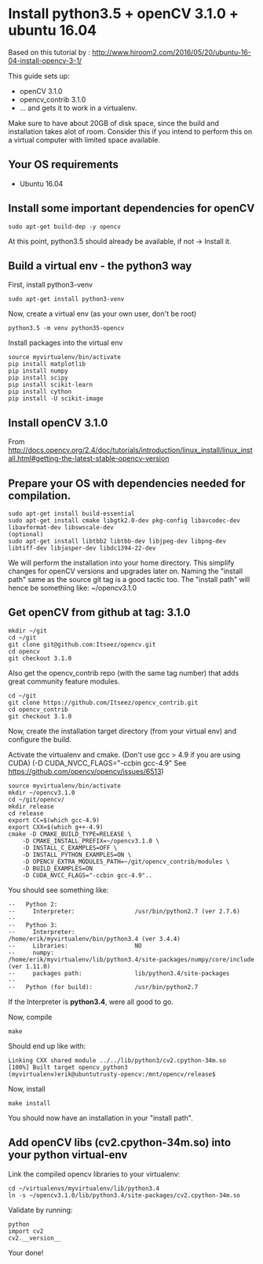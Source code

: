# Install python3.5 + openCV 3.1.0 + ubuntu 16.04

Based on this tutorial by : http://www.hiroom2.com/2016/05/20/ubuntu-16-04-install-opencv-3-1/

This guide sets up:
* openCV 3.1.0
* opencv_contrib 3.1.0
* ... and gets it to work in a virtualenv.

Make sure to have about 20GB of disk space, since the build and installation takes alot of room. Consider this if you intend to perform this on a virtual computer with limited space available.

## Your OS requirements
* Ubuntu 16.04

## Install some important dependencies for openCV
```
sudo apt-get build-dep -y opencv
```
At this point, python3.5 should already be available, if not -> Install it.

## Build a virtual env - the python3 way
First, install python3-venv
```
sudo apt-get install python3-venv
```
Now, create a virtual env (as your own user, don't be root)
```
python3.5 -m venv python35-opencv
```

Install packages into the virtual env
```
source myvirtualenv/bin/activate
pip install matplotlib
pip install numpy
pip install scipy
pip install scikit-learn
pip install cython
pip install -U scikit-image
```

## Install openCV 3.1.0

From http://docs.opencv.org/2.4/doc/tutorials/introduction/linux_install/linux_install.html#getting-the-latest-stable-opencv-version

## Prepare your OS with dependencies needed for compilation.
```
sudo apt-get install build-essential
sudo apt-get install cmake libgtk2.0-dev pkg-config libavcodec-dev libavformat-dev libswscale-dev
(optional)
sudo apt-get install libtbb2 libtbb-dev libjpeg-dev libpng-dev libtiff-dev libjasper-dev libdc1394-22-dev
```

We will perform the installation into your home directory.
This simplify changes for openCV versions and upgrades later on.
Naming the "install path" same as the source git tag is a good tactic too.
The "install path" will hence be something like: ~/opencv3.1.0

## Get openCV from github at tag: 3.1.0
```
mkdir ~/git
cd ~/git
git clone git@github.com:Itseez/opencv.git
cd opencv
git checkout 3.1.0
```
Also get the opencv_contrib repo (with the same tag number) that adds great community feature modules.
```
cd ~/git
git clone https://github.com/Itseez/opencv_contrib.git
cd opencv_contrib
git checkout 3.1.0
```

Now, create the installation target directory (from your virtual env)
and configure the build.

Activate the virtualenv and cmake. (Don't use gcc > 4.9 if you are using CUDA)
(-D CUDA_NVCC_FLAGS="-ccbin gcc-4.9"
See https://github.com/opencv/opencv/issues/6513)
```
source myvirtualenv/bin/activate
mkdir ~/opencv3.1.0
cd ~/git/opencv/
mkdir release
cd release
export CC=$(which gcc-4.9)
export CXX=$(which g++-4.9)
cmake -D CMAKE_BUILD_TYPE=RELEASE \
	-D CMAKE_INSTALL_PREFIX=~/opencv3.1.0 \
	-D INSTALL_C_EXAMPLES=OFF \
	-D INSTALL_PYTHON_EXAMPLES=ON \
	-D OPENCV_EXTRA_MODULES_PATH=~/git/opencv_contrib/modules \
	-D BUILD_EXAMPLES=ON 
	-D CUDA_NVCC_FLAGS="-ccbin gcc-4.9"..
```
You should see something like:
```
--   Python 2:
--     Interpreter:                 /usr/bin/python2.7 (ver 2.7.6)
-- 
--   Python 3:
--     Interpreter:                 /home/erik/myvirtualenv/bin/python3.4 (ver 3.4.4)
--     Libraries:                   NO
--     numpy:                       /home/erik/myvirtualenv/lib/python3.4/site-packages/numpy/core/include (ver 1.11.0)
--     packages path:               lib/python3.4/site-packages
-- 
--   Python (for build):            /usr/bin/python2.7
```
If the Interpreter is **python3.4**, were all good to go.

Now, compile
```
make 
```
Should end up like with:
```
Linking CXX shared module ../../lib/python3/cv2.cpython-34m.so
[100%] Built target opencv_python3
(myvirtualenv)erik@ubuntutrusty-opencv:/mnt/opencv/release$ 
```

Now, install
```
make install
```
You should now have an installation in your "install path".

## Add openCV libs (cv2.cpython-34m.so) into your python virtual-env
Link the compiled opencv libraries to your virtualenv:
```
cd ~/virtualenvs/myvirtualenv/lib/python3.4
ln -s ~/opencv3.1.0/lib/python3.4/site-packages/cv2.cpython-34m.so
```

Validate by running:
```
python
import cv2
cv2.__version__
```

Your done!


